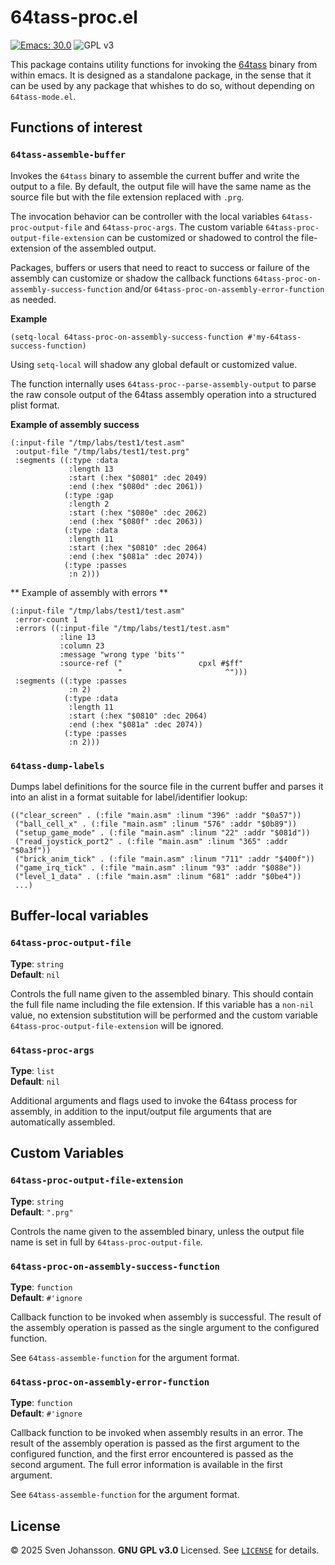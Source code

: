
# 64tass-proc.el

[![Emacs: 30.0](https://img.shields.io/badge/Emacs-30.0-blue.svg)](https://www.gnu.org/software/emacs/)
![GPL v3](https://img.shields.io/badge/license-GPL_v3-green.svg)

This package contains utility functions for invoking the [64tass](https://github.com/irmen/64tass) 
binary from within emacs. It is designed as a standalone package, in the sense that it can be used
by any package that whishes to do so, without depending on `64tass-mode.el`.

## Functions of interest

### `64tass-assemble-buffer`

Invokes the `64tass` binary to assemble the current buffer and write the output to a file.
By default, the output file will have the same name as the source file but with the file
extension replaced with `.prg`.

The invocation behavior can be controller with the local variables `64tass-proc-output-file`
and `64tass-proc-args`. The custom variable `64tass-proc-output-file-extension` can be 
customized or shadowed to control the file-extension of the assembled output.

Packages, buffers or users that need to react to success or failure of the assembly can 
customize or shadow the callback functions `64tass-proc-on-assembly-success-function` 
and/or `64tass-proc-on-assembly-error-function` as needed.

**Example**
```elisp
(setq-local 64tass-proc-on-assembly-success-function #'my-64tass-success-function)
```

Using `setq-local` will shadow any global default or customized value.

The function internally uses `64tass-proc--parse-assembly-output` to parse the raw
console output of the 64tass assembly operation into a structured plist format.

**Example of assembly success**

```elisp
(:input-file "/tmp/labs/test1/test.asm"
 :output-file "/tmp/labs/test1/test.prg"
 :segments ((:type :data
             :length 13
             :start (:hex "$0801" :dec 2049)
             :end (:hex "$080d" :dec 2061))
            (:type :gap
             :length 2
             :start (:hex "$080e" :dec 2062)
             :end (:hex "$080f" :dec 2063))
            (:type :data
             :length 11
             :start (:hex "$0810" :dec 2064)
             :end (:hex "$081a" :dec 2074))
            (:type :passes
             :n 2)))
```

** Example of assembly with errors **

```elisp
(:input-file "/tmp/labs/test1/test.asm"
 :error-count 1
 :errors ((:input-file "/tmp/labs/test1/test.asm"
           :line 13
           :column 23
           :message "wrong type 'bits'"
           :source-ref ("                 cpxl #$ff"
                        "                       ^")))
 :segments ((:type :passes
             :n 2)
            (:type :data
             :length 11
             :start (:hex "$0810" :dec 2064)
             :end (:hex "$081a" :dec 2074))
            (:type :passes
             :n 2)))
```

### `64tass-dump-labels`

Dumps label definitions for the source file in the current buffer and parses it into an
alist in a format suitable for label/identifier lookup:

```elisp
(("clear_screen" . (:file "main.asm" :linum "396" :addr "$0a57"))
 ("ball_cell_x" . (:file "main.asm" :linum "576" :addr "$0b89"))
 ("setup_game_mode" . (:file "main.asm" :linum "22" :addr "$081d"))
 ("read_joystick_port2" . (:file "main.asm" :linum "365" :addr "$0a3f"))
 ("brick_anim_tick" . (:file "main.asm" :linum "711" :addr "$400f"))
 ("game_irq_tick" . (:file "main.asm" :linum "93" :addr "$088e"))
 ("level_1_data" . (:file "main.asm" :linum "681" :addr "$0be4"))
 ...)
```

## Buffer-local variables

### `64tass-proc-output-file`
**Type**: `string`  
**Default**: `nil`  

Controls the full name given to the assembled binary. This should contain the full file name
including the file extension. If this variable has a `non-nil` value, no extension substitution
will be performed and the custom variable `64tass-proc-output-file-extension` will be ignored.

### `64tass-proc-args`
**Type**: `list`  
**Default**: `nil`  

Additional arguments and flags used to invoke the 64tass process for assembly, in addition
to the input/output file arguments that are automatically assembled.

## Custom Variables

### `64tass-proc-output-file-extension`
**Type**: `string`  
**Default**: `".prg"`  

Controls the name given to the assembled binary, unless the output file name is set in full
by `64tass-proc-output-file`.

### `64tass-proc-on-assembly-success-function`
**Type**: `function`  
**Default**: `#'ignore`  

Callback function to be invoked when assembly is successful. The result of the assembly
operation is passed as the single argument to the configured function. 

See `64tass-assemble-function` for the argument format.

### `64tass-proc-on-assembly-error-function`

**Type**: `function`  
**Default**: `#'ignore`  

Callback function to be invoked when assembly results in an error. The result of the assembly
operation is passed as the first argument to the configured function, and the first error
encountered is passed as the second argument. The full error information is available in
the first argument.

See `64tass-assemble-function` for the argument format.


## License

© 2025 Sven Johansson. **GNU GPL v3.0** Licensed. See [`LICENSE`](LICENSE) for details.
